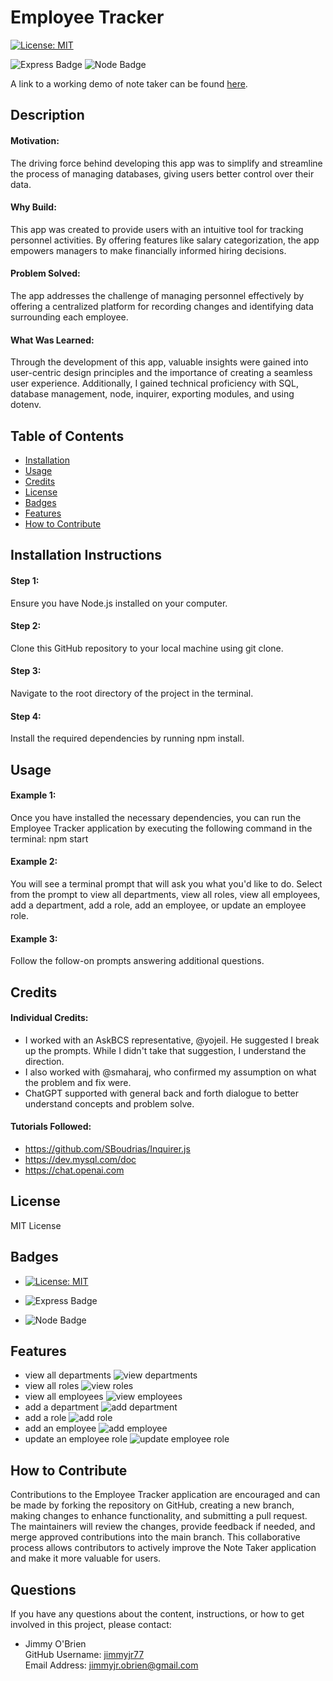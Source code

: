 # Employee Tracker

[![License: MIT](https://img.shields.io/badge/License-MIT-yellow.svg)](https://opensource.org/licenses/MIT) 

![Express Badge](https://img.shields.io/badge/Express.js-8A2BE2) ![Node Badge](https://img.shields.io/badge/Node.js-8A2BE2)

A link to a working demo of note taker can be found [here](https://drive.google.com/file/d/1fTGKFns4EIoMkdz8mXcEcXuX-J-oKXpL/view).

## Description
#### Motivation:
The driving force behind developing this app was to simplify and streamline the process of managing databases, giving users better control over their data.

#### Why Build:
This app was created to provide users with an intuitive tool for tracking personnel activities. By offering features like salary categorization, the app empowers managers to make financially informed hiring decisions. 

#### Problem Solved:
The app addresses the challenge of managing personnel effectively by offering a centralized platform for recording changes and identifying data surrounding each employee.

#### What Was Learned:
Through the development of this app, valuable insights were gained into user-centric design principles and the importance of creating a seamless user experience. Additionally, I gained technical proficiency with SQL, database management, node, inquirer, exporting modules, and using dotenv.

## Table of Contents
  * [Installation](#installation)
  * [Usage](#usage)
  * [Credits](#credits)
  * [License](#license)
  * [Badges](#badges)
  * [Features](#features)
  * [How to Contribute](#how-to-contribute)

## Installation Instructions
#### Step 1:
Ensure you have Node.js installed on your computer.

#### Step 2:
Clone this GitHub repository to your local machine using git clone.

#### Step 3:
Navigate to the root directory of the project in the terminal.

#### Step 4:
Install the required dependencies by running npm install.

## Usage
#### Example 1:
Once you have installed the necessary dependencies, you can run the Employee Tracker application by executing the following command in the terminal: npm start

#### Example 2:
You will see a terminal prompt that will ask you what you'd like to do. Select from the prompt to view all departments, view all roles, view all employees, add a department, add a role, add an employee, or update an employee role.

#### Example 3:
Follow the follow-on prompts answering additional questions.

## Credits
#### Individual Credits:
  * I worked with an AskBCS representative, @yojeil. He suggested I break up the prompts. While I didn't take that suggestion, I understand the direction. 
  * I also worked with @smaharaj, who confirmed my assumption on what the problem and fix were. 
  * ChatGPT supported with general back and forth dialogue to better understand concepts and problem solve. 


#### Tutorials Followed:

  * https://github.com/SBoudrias/Inquirer.js
  * https://dev.mysql.com/doc
  * https://chat.openai.com

## License
MIT License

## Badges
  * [![License: MIT](https://img.shields.io/badge/License-MIT-yellow.svg)](https://opensource.org/licenses/MIT)

  * ![Express Badge](https://img.shields.io/badge/Express.js-8A2BE2) 
  
  * ![Node Badge](https://img.shields.io/badge/Node.js-8A2BE2) 

## Features
  * view all departments
  ![view departments](/assets/images/view-departments.png)
  * view all roles
  ![view roles](assets/images/view-roles.png)
  * view all employees
  ![view employees](assets/images/view-employees.png)
  * add a department
  ![add department](assets/images/add-department.png)
  * add a role
  ![add role](assets/images/add-role.png)
  * add an employee
  ![add employee](assets/images/add-an-employee.png)
  * update an employee role
  ![update employee role](assets/images/update-employee-role.png)

## How to Contribute
Contributions to the Employee Tracker application are encouraged and can be made by forking the repository on GitHub, creating a new branch, making changes to enhance functionality, and submitting a pull request. The maintainers will review the changes, provide feedback if needed, and merge approved contributions into the main branch. This collaborative process allows contributors to actively improve the Note Taker application and make it more valuable for users.

## Questions 
If you have any questions about the content, instructions, or how to get involved in this project, please contact: 

  * Jimmy O'Brien    
    GitHub Username: [jimmyjr77](https://github.com/jimmyjr77/)    
    Email Address: jimmyjr.obrien@gmail.com    